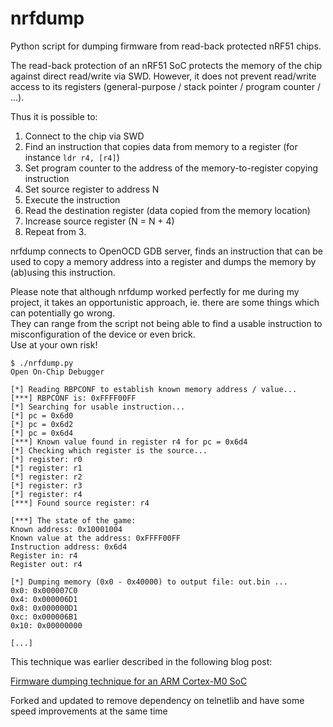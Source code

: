 # nrfdump

Python script for dumping firmware from read-back protected nRF51 chips.

The read-back protection of an nRF51 SoC protects the memory of the chip against direct read/write via SWD.
However, it does not prevent read/write access to its registers (general-purpose / stack pointer / program counter / ...).

Thus it is possible to:
1. Connect to the chip via SWD
2. Find an instruction that copies data from memory to a register (for instance `ldr r4, [r4]`)
3. Set program counter to the address of the memory-to-register copying instruction
4. Set source register to address N
5. Execute the instruction
6. Read the destination register (data copied from the memory location)
7. Increase source register (N = N + 4)
8. Repeat from 3.

nrfdump connects to OpenOCD GDB server, finds an instruction that can be used to copy a memory address into a register and dumps the memory by (ab)using this instruction.  

Please note that although nrfdump worked perfectly for me during my project, it takes an opportunistic approach, ie. there are some things which can potentially go wrong.  
They can range from the script not being able to find a usable instruction to misconfiguration of the device or even brick.  
Use at your own risk!


```
$ ./nrfdump.py 
Open On-Chip Debugger

[*] Reading RBPCONF to establish known memory address / value...
[***] RBPCONF is: 0xFFFF00FF
[*] Searching for usable instruction...
[*] pc = 0x6d0
[*] pc = 0x6d2
[*] pc = 0x6d4
[***] Known value found in register r4 for pc = 0x6d4
[*] Checking which register is the source...
[*] register: r0
[*] register: r1
[*] register: r2
[*] register: r3
[*] register: r4
[***] Found source register: r4

[***] The state of the game:
Known address: 0x10001004
Known value at the address: 0xFFFF00FF
Instruction address: 0x6d4
Register in: r4
Register out: r4

[*] Dumping memory (0x0 - 0x40000) to output file: out.bin ...
0x0: 0x000007C0
0x4: 0x000006D1
0x8: 0x000000D1
0xc: 0x000006B1
0x10: 0x00000000

[...]
```
  
  
  
This technique was earlier described in the following blog post:
  
[Firmware dumping technique for an ARM Cortex-M0 SoC](http://blog.includesecurity.com/2015/11/NordicSemi-ARM-SoC-Firmware-dumping-technique.html)
  
Forked and updated to remove dependency on telnetlib and have some speed improvements at the same time